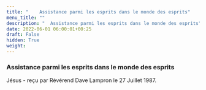 ```yaml
---
title: " 	Assistance parmi les esprits dans le monde des esprits"
menu_title: ""
description: " 	Assistance parmi les esprits dans le monde des esprits"
date: 2022-06-01 06:00:01+00:25
draft: False
hidden: True
weight:
---
```

###  	Assistance parmi les esprits dans le monde des esprits

Jésus - reçu par Révérend Dave Lampron le 27 Juillet 1987.



